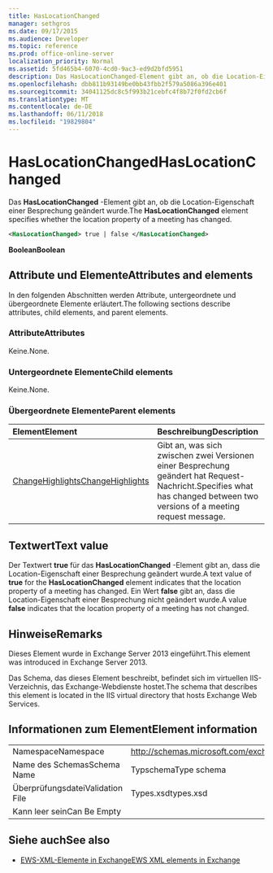 ```yaml
---
title: HasLocationChanged
manager: sethgros
ms.date: 09/17/2015
ms.audience: Developer
ms.topic: reference
ms.prod: office-online-server
localization_priority: Normal
ms.assetid: 5fd465b4-6070-4cd0-9ac3-ed9d2bfd5951
description: Das HasLocationChanged-Element gibt an, ob die Location-Eigenschaft einer Besprechung geändert wurde.
ms.openlocfilehash: dbb811b93149be0bb43fbb2f579a5086a396e401
ms.sourcegitcommit: 34041125dc8c5f993b21cebfc4f8b72f0fd2cb6f
ms.translationtype: MT
ms.contentlocale: de-DE
ms.lasthandoff: 06/11/2018
ms.locfileid: "19829804"
---
```

# <a name="haslocationchanged"></a><span data-ttu-id="0890c-103">HasLocationChanged</span><span class="sxs-lookup"><span data-stu-id="0890c-103">HasLocationChanged</span></span>

<span data-ttu-id="0890c-104">Das **HasLocationChanged** -Element gibt an, ob die Location-Eigenschaft einer Besprechung geändert wurde.</span><span class="sxs-lookup"><span data-stu-id="0890c-104">The **HasLocationChanged** element specifies whether the location property of a meeting has changed.</span></span> 
  
```XML
<HasLocationChanged> true | false </HasLocationChanged>
```

 <span data-ttu-id="0890c-105">**Boolean**</span><span class="sxs-lookup"><span data-stu-id="0890c-105">**Boolean**</span></span>
## <a name="attributes-and-elements"></a><span data-ttu-id="0890c-106">Attribute und Elemente</span><span class="sxs-lookup"><span data-stu-id="0890c-106">Attributes and elements</span></span>

<span data-ttu-id="0890c-107">In den folgenden Abschnitten werden Attribute, untergeordnete und übergeordnete Elemente erläutert.</span><span class="sxs-lookup"><span data-stu-id="0890c-107">The following sections describe attributes, child elements, and parent elements.</span></span>
  
### <a name="attributes"></a><span data-ttu-id="0890c-108">Attribute</span><span class="sxs-lookup"><span data-stu-id="0890c-108">Attributes</span></span>

<span data-ttu-id="0890c-109">Keine.</span><span class="sxs-lookup"><span data-stu-id="0890c-109">None.</span></span>
  
### <a name="child-elements"></a><span data-ttu-id="0890c-110">Untergeordnete Elemente</span><span class="sxs-lookup"><span data-stu-id="0890c-110">Child elements</span></span>

<span data-ttu-id="0890c-111">Keine.</span><span class="sxs-lookup"><span data-stu-id="0890c-111">None.</span></span>
  
### <a name="parent-elements"></a><span data-ttu-id="0890c-112">Übergeordnete Elemente</span><span class="sxs-lookup"><span data-stu-id="0890c-112">Parent elements</span></span>

|<span data-ttu-id="0890c-113">**Element**</span><span class="sxs-lookup"><span data-stu-id="0890c-113">**Element**</span></span>|<span data-ttu-id="0890c-114">**Beschreibung**</span><span class="sxs-lookup"><span data-stu-id="0890c-114">**Description**</span></span>|
|:-----|:-----|
|[<span data-ttu-id="0890c-115">ChangeHighlights</span><span class="sxs-lookup"><span data-stu-id="0890c-115">ChangeHighlights</span></span>](changehighlights.md) <br/> |<span data-ttu-id="0890c-116">Gibt an, was sich zwischen zwei Versionen einer Besprechung geändert hat Request-Nachricht.</span><span class="sxs-lookup"><span data-stu-id="0890c-116">Specifies what has changed between two versions of a meeting request message.</span></span>  <br/> |
   
## <a name="text-value"></a><span data-ttu-id="0890c-117">Textwert</span><span class="sxs-lookup"><span data-stu-id="0890c-117">Text value</span></span>

<span data-ttu-id="0890c-118">Der Textwert **true** für das **HasLocationChanged** -Element gibt an, dass die Location-Eigenschaft einer Besprechung geändert wurde.</span><span class="sxs-lookup"><span data-stu-id="0890c-118">A text value of **true** for the **HasLocationChanged** element indicates that the location property of a meeting has changed.</span></span> <span data-ttu-id="0890c-119">Ein Wert **false** gibt an, dass die Location-Eigenschaft einer Besprechung nicht geändert wurde.</span><span class="sxs-lookup"><span data-stu-id="0890c-119">A value **false** indicates that the location property of a meeting has not changed.</span></span> 
  
## <a name="remarks"></a><span data-ttu-id="0890c-120">Hinweise</span><span class="sxs-lookup"><span data-stu-id="0890c-120">Remarks</span></span>

<span data-ttu-id="0890c-121">Dieses Element wurde in Exchange Server 2013 eingeführt.</span><span class="sxs-lookup"><span data-stu-id="0890c-121">This element was introduced in Exchange Server 2013.</span></span>
  
<span data-ttu-id="0890c-122">Das Schema, das dieses Element beschreibt, befindet sich im virtuellen IIS-Verzeichnis, das Exchange-Webdienste hostet.</span><span class="sxs-lookup"><span data-stu-id="0890c-122">The schema that describes this element is located in the IIS virtual directory that hosts Exchange Web Services.</span></span>
  
## <a name="element-information"></a><span data-ttu-id="0890c-123">Informationen zum Element</span><span class="sxs-lookup"><span data-stu-id="0890c-123">Element information</span></span>

|||
|:-----|:-----|
|<span data-ttu-id="0890c-124">Namespace</span><span class="sxs-lookup"><span data-stu-id="0890c-124">Namespace</span></span>  <br/> |http://schemas.microsoft.com/exchange/services/2006/types  <br/> |
|<span data-ttu-id="0890c-125">Name des Schemas</span><span class="sxs-lookup"><span data-stu-id="0890c-125">Schema Name</span></span>  <br/> |<span data-ttu-id="0890c-126">Typschema</span><span class="sxs-lookup"><span data-stu-id="0890c-126">Type schema</span></span>  <br/> |
|<span data-ttu-id="0890c-127">Überprüfungsdatei</span><span class="sxs-lookup"><span data-stu-id="0890c-127">Validation File</span></span>  <br/> |<span data-ttu-id="0890c-128">Types.xsd</span><span class="sxs-lookup"><span data-stu-id="0890c-128">types.xsd</span></span>  <br/> |
|<span data-ttu-id="0890c-129">Kann leer sein</span><span class="sxs-lookup"><span data-stu-id="0890c-129">Can Be Empty</span></span>  <br/> ||
   
## <a name="see-also"></a><span data-ttu-id="0890c-130">Siehe auch</span><span class="sxs-lookup"><span data-stu-id="0890c-130">See also</span></span>



- [<span data-ttu-id="0890c-131">EWS-XML-Elemente in Exchange</span><span class="sxs-lookup"><span data-stu-id="0890c-131">EWS XML elements in Exchange</span></span>](ews-xml-elements-in-exchange.md)

